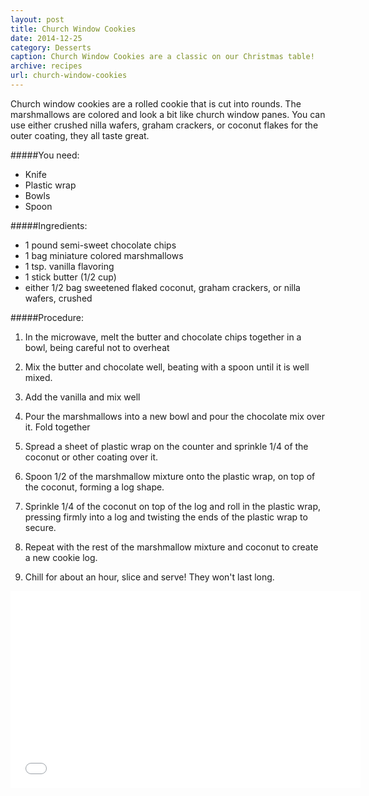 ```yaml
---
layout: post
title: Church Window Cookies
date: 2014-12-25
category: Desserts
caption: Church Window Cookies are a classic on our Christmas table!
archive: recipes
url: church-window-cookies
---
```

Church window cookies are a rolled cookie that is cut into rounds. The marshmallows are colored and look a bit like church window panes. You can use either crushed nilla wafers, graham crackers, or coconut flakes for the outer coating, they all taste great.

#####You need:

* Knife
* Plastic wrap
* Bowls
* Spoon

#####Ingredients:

* 1 pound semi-sweet chocolate chips
* 1 bag miniature colored marshmallows
* 1 tsp. vanilla flavoring
* 1 stick butter (1/2 cup)
* either 1/2 bag sweetened flaked coconut, graham crackers, or nilla wafers, crushed

#####Procedure:

1. In the microwave, melt the butter and chocolate chips together in a bowl, being careful not to overheat

2. Mix the butter and chocolate well, beating with a spoon until it is well mixed. 

3. Add the vanilla and mix well

4. Pour the marshmallows into a new bowl and pour the chocolate mix over it. Fold together

5. Spread a sheet of plastic wrap on the counter and sprinkle 1/4 of the coconut or other coating over it.

6. Spoon 1/2 of the marshmallow mixture onto the plastic wrap, on top of the coconut, forming a log shape.

7. Sprinkle 1/4 of the coconut on top of the log and roll in the plastic wrap, pressing firmly into a log and twisting the ends of the plastic wrap to secure. 

8. Repeat with the rest of the marshmallow mixture and coconut to create a new cookie log.

9. Chill for about an hour, slice and serve! They won't last long.

<iframe width="560" height="315" src="//www.youtube.com/embed/FQSSsmTroMk" frameborder="0" allowfullscreen></iframe>

